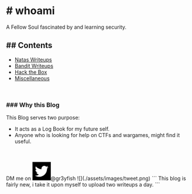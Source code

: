 # # whoami
A Fellow Soul fascinated by and learning security.


## ## Contents
- [Natas Writeups](./Natas/index.md)
- [Bandit Writeups](./Bandit/index.html)
- [Hack the Box](./HTB/index.html)
- [Miscellaneous](./Misc/index.md)

<br/>

### ### Why this Blog
This Blog serves two purpose:
  - It acts as a Log Book for my future self.
  - Anyone who is looking for help on CTFs and wargames, might find it useful.



<br/>
<br/>
DM me on <img src="./assets/images/tweet.png" width="50" />@gr3yfish
![](./assets/images/tweet.png)
```
This blog is fairly new, i take it upon myself to upload two writeups a day. 
```

